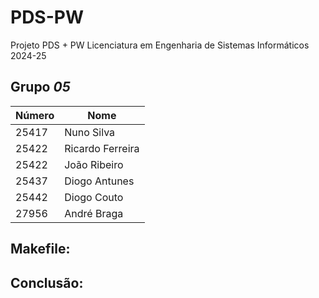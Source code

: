 # PDS-PW
Projeto PDS + PW
Licenciatura em Engenharia de Sistemas Informáticos 2024-25

## Grupo  *05*
| Número | Nome |
| -----   | ---- |
| 25417  | Nuno Silva  |
| 25422  | Ricardo Ferreira |
| 25422  | João Ribeiro |
| 25437  | Diogo Antunes   |
| 25442 | Diogo Couto  |
| 27956 | André Braga  |


## Makefile:





## Conclusão:

